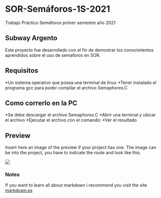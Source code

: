 # SOR-Semáforos-1S-2021
Trabajo Práctico Semáforos primer semestre año 2021

## Subway Argento
Este proyecto fue desarrollado con el fin de demostrar los conocimientos aprendidos sobre el uso de semaforos en SOR.

## Requisitos
*Un sistema operativo que posea una terminal de linux
*Tener instalado el programa gcc para poder compilar el archivo Semaphores.C

## Como correrlo en la PC
*Se debe descargar el archivo Semaphores.C
*Abrir una terminal y ubicar el archivo 
*Ejecutar el archivo con el comando: 
*Ver el resultado

## Preview
Insert here an image of the preview if your project has one. The image can be into the project, you have to indicate the route and look like this.

![](/preview.jpg)

### Notes
If you want to learn all about markdown i recommend you visit the site [markdown.es](https://markdown.es/sintaxis-markdown/)

